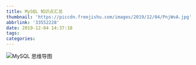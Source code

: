 ```yaml
---
title: MySQL 知识点汇总
thumbnail: 'https://piccdn.freejishu.com/images/2019/12/04/PnjWvA.jpg'
abbrlink: '33552228'
date: 2019-12-04 14:37:18
tags:
categories:
---
```


![MySQL 思维导图](https://piccdn.freejishu.com/images/2019/12/04/PnjHEm.png)